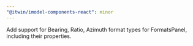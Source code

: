 ```yaml
---
"@itwin/imodel-components-react": minor
---
```


Add support for Bearing, Ratio, Azimuth format types for FormatsPanel, including their properties.
